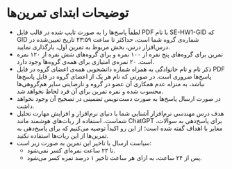 # توضیحات ابتدای تمرین‌ها

- لطفاً پاسخ‌ها را به صورت تایپ ‌شده در قالب فایل PDF با نام SE-HW1-GID که GID شماره‌ی گروه شما است، حداکثر تا ساعت ۲۳:۵۹ تاریخ تعیین‌شده در درس‌افزار درس، بخش مربوط به تمرین اول، بارگذاری نمایید.
- تمرین برای گروه‌های پنج نفره از ۱۰۰ نمره و برای گروه‌های شش نفره از ۱۲۰ نمره است. ۲۰ نمره‌ی امتیازی برای همه‌ی گروه‌ها وجود دارد.
- ذکر نام و نام خانوادگی به همراه شماره دانشجویی همه‌ی اعضای گروه در فایل PDF پاسخ‌ها ضروری است. در صورتی که نام هر یک از اعضای گروه در فایل پاسخ‌ها نباشد، به منزله عدم همکاری آن عضو در گروه و نارضایتی سایر هم‌گروهی‌ها محسوب شده و نمره تمرین برای آن فرد لحاظ نخواهد شد.
- در صورت ارسال پاسخ‌ها به صورت دست‌نویس تضمینی در تصحیح آن وجود نخواهد داشت.
- هدف درس مهندسی نرم‌افزار آشنایی شما با دنیای نرم‌افزار و افزایش مهارت تحلیل شماست. استفاده از ربات‌های هوشمند مانند ChatGPT برای پاسخ‌دهی به سوالات، مغایر با اهداف گفته شده است؛ از این رو اکیداً توصیه می‌کنیم که برای پاسخ‌دهی به تمرین‌ها از این ربات‌ها استفاده نکنید.
- سیاست ارسال با تاخیر این تمرین به صورت زیر است:
  - تا ۲۴ ساعت نمره‌ای کسر نمی‌شود.
  - پس از ۲۴ ساعت، به ازای هر ساعت تاخیر ۱ درصد نمره کسر می‌شود.
